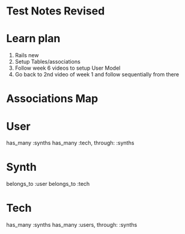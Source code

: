 # Test Notes Revised

# Learn plan
1) Rails new
2) Setup Tables/associations
3) Follow week 6 videos to setup User Model
4) Go back to 2nd video of week 1 and follow sequentially from there


# Associations Map
# User
has_many :synths
has_many :tech, through: :synths

# Synth
belongs_to :user
belongs_to :tech

# Tech
has_many :synths
has_many :users, through: :synths



